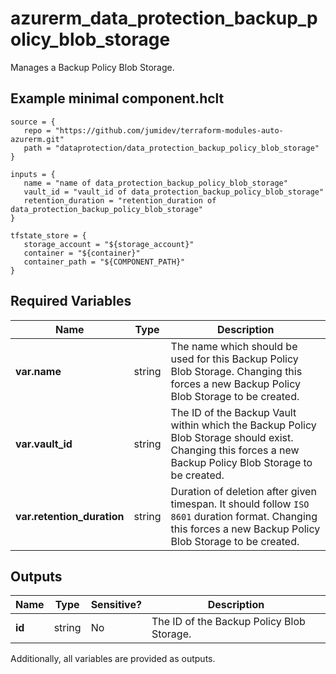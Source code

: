 # azurerm_data_protection_backup_policy_blob_storage

Manages a Backup Policy Blob Storage.

## Example minimal component.hclt

```hcl
source = {
   repo = "https://github.com/jumidev/terraform-modules-auto-azurerm.git" 
   path = "dataprotection/data_protection_backup_policy_blob_storage" 
}

inputs = {
   name = "name of data_protection_backup_policy_blob_storage" 
   vault_id = "vault_id of data_protection_backup_policy_blob_storage" 
   retention_duration = "retention_duration of data_protection_backup_policy_blob_storage" 
}

tfstate_store = {
   storage_account = "${storage_account}" 
   container = "${container}" 
   container_path = "${COMPONENT_PATH}" 
}

```

## Required Variables

| Name | Type |  Description |
| ---- | --------- |  ----------- |
| **var.name** | string |  The name which should be used for this Backup Policy Blob Storage. Changing this forces a new Backup Policy Blob Storage to be created. | 
| **var.vault_id** | string |  The ID of the Backup Vault within which the Backup Policy Blob Storage should exist. Changing this forces a new Backup Policy Blob Storage to be created. | 
| **var.retention_duration** | string |  Duration of deletion after given timespan. It should follow `ISO 8601` duration format. Changing this forces a new Backup Policy Blob Storage to be created. | 



## Outputs

| Name | Type | Sensitive? | Description |
| ---- | ---- | --------- | --------- |
| **id** | string | No  | The ID of the Backup Policy Blob Storage. | 

Additionally, all variables are provided as outputs.
